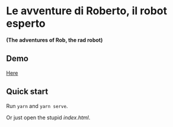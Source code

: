 Le avventure di Roberto, il robot esperto
==========================================
**(The adventures of Rob, the rad robot)**

Demo
----

[Here](https://t-hypester.github.io/Roberto/dist/)


Quick start
-----------

Run `yarn` and `yarn serve`.

Or just open the stupid _index.html_.
